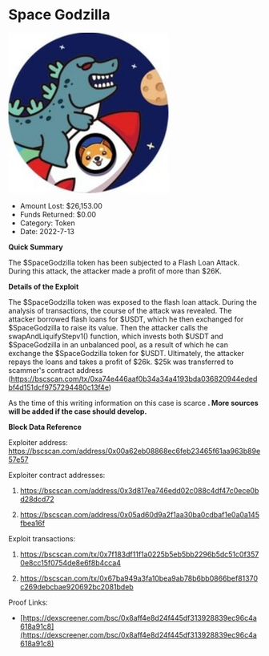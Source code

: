 # Space Godzilla
![Space Godzilla](/rektimages/Space-Godzilla.png)
- Amount Lost: $26,153.00
- Funds Returned: $0.00
- Category: Token
- Date: 2022-7-13

**Quick Summary**

The $SpaceGodzilla token has been subjected to a Flash Loan Attack. During this attack, the attacker made a profit of more than $26K.

  


 **Details of the Exploit**

[](https://www.youtube.com/watch?v=U4xMcd_1mKY)

The $SpaceGodzilla token was exposed to the flash loan attack. During the analysis of transactions, the course of the attack was revealed. The attacker borrowed flash loans for $USDT, which he then exchanged for $SpaceGodzilla to raise its value. Then the attacker calls the swapAndLiquifyStepv1() function, which invests both $USDT and $SpaceGodzilla in an unbalanced pool, as a result of which he can exchange the $SpaceGodzilla token for $USDT. Ultimately, the attacker repays the loans and takes a profit of $26k. $25k was transferred to scammer's contract address (https://bscscan.com/tx/0xa74e446aaf0b34a34a4193bda036820944ededbf4d151dcf9757294480c13f4e)

  


As the time of this writing information on this case is scarce **. More sources will be added if the case should develop.**

  


 **Block Data Reference**

Exploiter address: https://bscscan.com/address/0x00a62eb08868ec6feb23465f61aa963b89e57e57

Exploiter contract addresses: 

1) https://bscscan.com/address/0x3d817ea746edd02c088c4df47c0ece0bd28dcd72

2) https://bscscan.com/address/0x05ad60d9a2f1aa30ba0cdbaf1e0a0a145fbea16f

Exploit transactions:

1) https://bscscan.com/tx/0x7f183df11f1a0225b5eb5bb2296b5dc51c0f3570e8cc15f0754de8e6f8b4cca4

2) https://bscscan.com/tx/0x67ba949a3fa10bea9ab78b6bb0866bef81370c269debcbae920692bc2081bdeb


Proof Links:
- [https://dexscreener.com/bsc/0x8aff4e8d24f445df313928839ec96c4a618a91c8](https://dexscreener.com/bsc/0x8aff4e8d24f445df313928839ec96c4a618a91c8)


